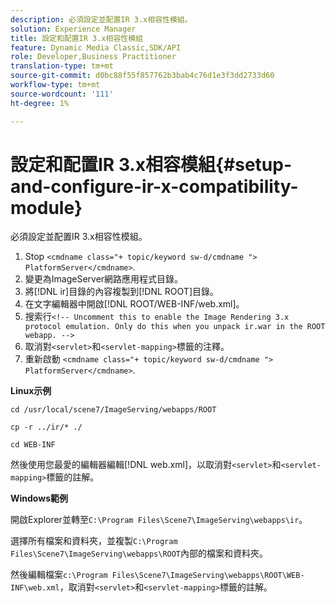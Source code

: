 ```yaml
---
description: 必須設定並配置IR 3.x相容性模組。
solution: Experience Manager
title: 設定和配置IR 3.x相容性模組
feature: Dynamic Media Classic,SDK/API
role: Developer,Business Practitioner
translation-type: tm+mt
source-git-commit: d0bc88f55f857762b3bab4c76d1e3f3dd2733d60
workflow-type: tm+mt
source-wordcount: '111'
ht-degree: 1%

---
```



# 設定和配置IR 3.x相容模組{#setup-and-configure-ir-x-compatibility-module}

必須設定並配置IR 3.x相容性模組。

1. Stop `<cmdname class="+ topic/keyword sw-d/cmdname ">  PlatformServer</cmdname>`.
1. 變更為ImageServer網路應用程式目錄。
1. 將[!DNL ir]目錄的內容複製到[!DNL ROOT]目錄。
1. 在文字編輯器中開啟[!DNL ROOT/WEB-INF/web.xml]。
1. 搜索行`<!-- Uncomment this to enable the Image Rendering 3.x protocol emulation. Only do this when you unpack ir.war in the ROOT webapp. -->`
1. 取消對`<servlet>`和`<servlet-mapping>`標籤的注釋。
1. 重新啟動 `<cmdname class="+ topic/keyword sw-d/cmdname ">  PlatformServer</cmdname>`.

**Linux示例**

`cd /usr/local/scene7/ImageServing/webapps/ROOT`

`cp -r ../ir/* ./`

`cd WEB-INF`

然後使用您最愛的編輯器編輯[!DNL web.xml]，以取消對`<servlet>`和`<servlet-mapping>`標籤的註解。

**Windows範例**

開啟Explorer並轉至`C:\Program Files\Scene7\ImageServing\webapps\ir`。

選擇所有檔案和資料夾，並複製`C:\Program Files\Scene7\ImageServing\webapps\ROOT`內部的檔案和資料夾。

然後編輯檔案`c:\Program Files\Scene7\ImageServing\webapps\ROOT\WEB-INF\web.xml`，取消對`<servlet>`和`<servlet-mapping>`標籤的註解。
